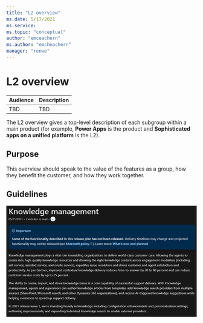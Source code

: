 ```yaml
---
title: "L2 overview"
ms.date: 5/17/2021
ms.service: 
ms.topic: "conceptual"
author: "emceachern"
ms.author: "emcheachern"
manager: "renwe"
---
```


# L2 overview

| Audience | Description |
|-------------|------------|
| TBD | TBD |

The L2 overview gives a top-level description of each subgroup within a main product (for example, **Power Apps** is the product and **Sophisticated apps on a unified platform** is the L2).

## Purpose
This overview should speak to the value of the features as a group, how they benefit the customer, and how they work together.

## Guidelines

[![Example of an L2 overview](media/L2overview.png "Example of an L2 overview")](https://docs.microsoft.com/dynamics365-release-plan/2021wave1/service/dynamics365-customer-service/knowledge-management)



